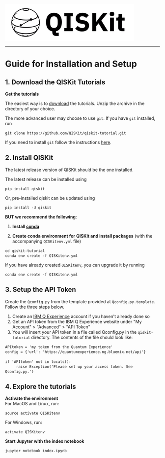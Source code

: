
<img src="images/qiskit-heading.gif" >

***

# Guide for Installation and Setup

## 1. Download the QISKit Tutorials

**Get the tutorials**<BR>

The easiest way is to [download](https://github.com/QISKit/qiskit-tutorial/archive/master.zip) the tutorials. Unzip the archive in the directory of your choice.

The more advanced user may choose to use `git`. If you have `git` installed, run

```
git clone https://github.com/QISKit/qiskit-tutorial.git
```

If you need to install `git` follow the instructions [here](https://help.github.com/articles/set-up-git/).


## 2. Install QISKit

The latest release version of QISKit should be the one installed.

The latest release can be installed using

```
pip install qiskit
```

Or, pre-installed qiskit can be updated using

```
pip install -U qiskit
```

**BUT we recommend the following**:


1. **Install [conda](https://conda.io/docs/index.html)**

2. **Create conda environment for QISKit and install packages** (with the accompanying `QISKitenv.yml` file)

```
cd qiskit-tutorial
conda env create -f QISKitenv.yml
```   

If you have already created `QISKitenv`, you can upgrade it by running

```
conda env create -f QISKitenv.yml
```

## 3. Setup the API Token

Create the `Qconfig.py` from the template provided at `Qconfig.py.template`. Follow the three steps below.  

1.  Create an [IBM Q Experience](https://quantumexperience.ng.bluemix.net) account
     if you haven't already done so
2.  Get an API token from the IBM Q Experience website under "My
     Account" &gt; "Advanced" &gt; "API Token"
3.  You will insert your API token in a file called Qconfig.py in
     the ```qiskit-tutorial``` directory. The contents of the file should
     look like:

```
APItoken = 'my token from the Quantum Experience'
config = {'url': 'https://quantumexperience.ng.bluemix.net/api'}

if 'APItoken' not in locals():
     raise Exception('Please set up your access token. See Qconfig.py.')
```



## 4. Explore the tutorials

**Activate the environment**<BR>
For MacOS and Linux, run:

```
source activate QISKitenv
```

For Windows, run:

```
activate QISKitenv
```
**Start Jupyter with the index notebook**<BR>

```
jupyter notebook index.ipynb
```
